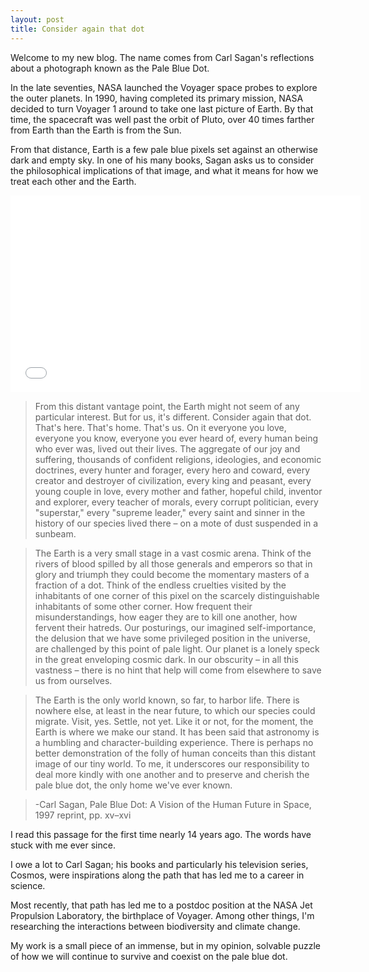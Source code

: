 ```yaml
---
layout: post
title: Consider again that dot
---
```


Welcome to my new blog. The name comes from Carl Sagan's reflections about a photograph known as the Pale Blue Dot.

In the late seventies, NASA launched the Voyager space probes to explore the outer planets. In 1990, having 
completed its primary mission, NASA decided to turn Voyager 1 around to take one last picture of Earth. By that time, the spacecraft
was well past the orbit of Pluto, over 40 times farther from Earth than the Earth is from the Sun.

From that distance, Earth is a few pale blue pixels set against an otherwise dark and empty sky. In one of his many books, Sagan asks us to consider the philosophical implications of that image, and what it means for how we treat each other and the Earth.

<iframe width="560" height="315" src="//www.youtube.com/embed/3i2y4sEQpRI?wmode=opaque" frameborder="0" allowfullscreen="allowfullscreen">.</iframe>

>From this distant vantage point, the Earth might not seem of any particular interest. But for us, it's different. Consider again that dot. That's here. That's home. That's us. On it everyone you love, everyone you know, everyone you ever heard of, every human being who ever was, lived out their lives. The aggregate of our joy and suffering, thousands of confident religions, ideologies, and economic doctrines, every hunter and forager, every hero and coward, every creator and destroyer of civilization, every king and peasant, every young couple in love, every mother and father, hopeful child, inventor and explorer, every teacher of morals, every corrupt politician, every "superstar," every "supreme leader," every saint and sinner in the history of our species lived there – on a mote of dust suspended in a sunbeam.

>The Earth is a very small stage in a vast cosmic arena. Think of the rivers of blood spilled by all those generals and emperors so that in glory and triumph they could become the momentary masters of a fraction of a dot. Think of the endless cruelties visited by the inhabitants of one corner of this pixel on the scarcely distinguishable inhabitants of some other corner. How frequent their misunderstandings, how eager they are to kill one another, how fervent their hatreds. Our posturings, our imagined self-importance, the delusion that we have some privileged position in the universe, are challenged by this point of pale light. Our planet is a lonely speck in the great enveloping cosmic dark. In our obscurity – in all this vastness – there is no hint that help will come from elsewhere to save us from ourselves.

>The Earth is the only world known, so far, to harbor life. There is nowhere else, at least in the near future, to which our species could migrate. Visit, yes. Settle, not yet. Like it or not, for the moment, the Earth is where we make our stand. It has been said that astronomy is a humbling and character-building experience. There is perhaps no better demonstration of the folly of human conceits than this distant image of our tiny world. To me, it underscores our responsibility to deal more kindly with one another and to preserve and cherish the pale blue dot, the only home we've ever known.

>-Carl Sagan, Pale Blue Dot: A Vision of the Human Future in Space, 1997 reprint, pp. xv–xvi

I read this passage for the first time nearly 14 years ago. The words have stuck with me ever since. 


I owe a lot to Carl Sagan; his books and particularly his television series, Cosmos, were inspirations along the path that has led me to a career in science.

Most recently, that path has led me to a postdoc position at the NASA Jet Propulsion Laboratory, the birthplace of Voyager.  Among other things, I'm researching the interactions between biodiversity and climate change. 

My work is a small piece of an immense, but in my opinion, solvable puzzle of how we will continue to survive and coexist on the pale blue dot.

